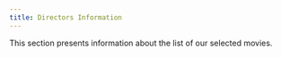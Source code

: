 ```yaml
---
title: Directors Information
---
```


This section presents information about the list of our selected movies.
